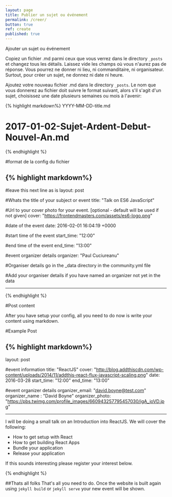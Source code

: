 ```yaml
---
layout: page
title: Publier un sujet ou événement
permalink: /creer/
button: true
ref: create
published: true
---
```

Ajouter un sujet ou événement

Copiez un fichier .md parmi ceux que vous verrez dans le directory `_posts` et changez tous les détails. Laissez vide les champs où vous n'aurez pas de réponse. Vous pourrez ne donner ni lieu, ni commanditaire, ni organisateur. Surtout, pour créer un sujet, ne donnez ni date ni heure.

Ajoutez votre nouveau fichier .md dans le directory `_posts`. Le nom que vous donnerez au fichier doit suivre le format suivant, alors s'il s'agit d'un sujet, choisissez une date plusieurs semaines ou mois à l'avenir:


{% highlight markdown%}
YYYY-MM-DD-title.md
# 2017-01-02-Sujet-Ardent-Debut-Nouvel-An.md
{% endhighlight %}

#format de la config du fichier

{% highlight markdown%}
---
#leave this next line as is
layout: post

#Whats the title of your subject or event
title:  "Talk on ES6 JavaScript"

#Url to your cover photo for your event. [optional - default will be used if not given]
cover: "https://frontendmasters.com/assets/es6-logo.png"

#date of the event
date:   2016-02-01 16:04:19 +0000

#start time of the event
start_time: "12:00"

#end time of the event
end_time: "13:00"

#event organizer details
organizer: "Paul Cuciureanu"

#Organiser details go in the _data directory in the community.yml file

#Add your organiser details if you have named an organizer not yet in the data

---
{% endhighlight %}

#Post content

After you have setup your config, all you need to do now is write your content using markdown.

#Example Post

{% highlight markdown%}
---
layout: post

#event information
title:  "ReactJS"
cover: "http://blog.addthiscdn.com/wp-content/uploads/2014/11/addthis-react-flux-javascript-scaling.png"
date:   2016-03-28
start_time: "12:00"
end_time: "13:00"

#event organizer details
organizer_email: "david.boyne@test.com"
organizer_name : "David Boyne"
organizer_photo: "https://pbs.twimg.com/profile_images/660943257795457030/igA_joVD.jpg"

---

I will be doing a small talk on an Introduction into ReactJS. We will cover the following:

- How to get setup with React
- How to get building React Apps
- Bundle your application
- Release your application

If this sounds interesting please register your interest below.


{% endhighlight %}

##Thats all folks
That's all you need to do. Once the website is built again using `jekyll build` or `jekyll serve` your new event will be shown.
